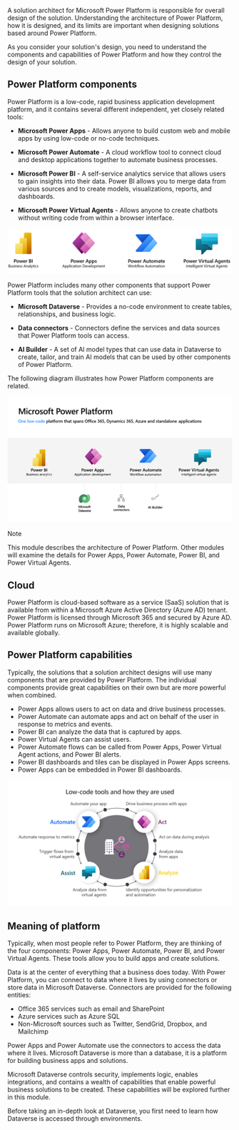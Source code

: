 A solution architect for Microsoft Power Platform is responsible for overall design of the solution. Understanding the architecture of Power Platform, how it is designed, and its limits are important when designing solutions based around Power Platform.

As you consider your solution's design, you need to understand the components and capabilities of Power Platform and how they control the design of your solution.

## Power Platform components

Power Platform is a low-code, rapid business application development platform, and it contains several different independent, yet closely related tools:

- **Microsoft Power Apps** - Allows anyone to build custom web and mobile apps by using low-code or no-code techniques.

- **Microsoft Power Automate** - A cloud workflow tool to connect cloud and desktop applications together to automate business processes.

- **Microsoft Power BI** - A self-service analytics service that allows users to gain insights into their data. Power BI allows you to merge data from various sources and to create models, visualizations, reports, and dashboards.

- **Microsoft Power Virtual Agents** - Allows anyone to create chatbots without writing code from within a browser interface.

![Diagram showing the various low code tools.](../media/1-components.png)

Power Platform includes many other components that support Power Platform tools that the solution architect can use:

- **Microsoft Dataverse** - Provides a no-code environment to create tables, relationships, and business logic.

- **Data connectors** - Connectors define the services and data sources that Power Platform tools can access.

- **AI Builder** - A set of AI model types that can use data in Dataverse to create, tailor, and train AI models that can be used by other components of Power Platform.

The following diagram illustrates how Power Platform components are related.

![Screenshot showing the elements of Power Platform.](../media/1-power-platform.png)

> [!NOTE]
> This module describes the architecture of Power Platform. Other modules will examine the details for Power Apps, Power Automate, Power BI, and Power Virtual Agents.

## Cloud

Power Platform is cloud-based software as a service (SaaS) solution that is available from within a Microsoft Azure Active Directory (Azure AD) tenant. Power Platform is licensed through Microsoft 365 and secured by Azure AD. Power Platform runs on Microsoft Azure; therefore, it is highly scalable and available globally.

## Power Platform capabilities

Typically, the solutions that a solution architect designs will use many components that are provided by Power Platform. The individual components provide great capabilities on their own but are more powerful when combined.

- Power Apps allows users to act on data and drive business processes. 
- Power Automate can automate apps and act on behalf of the user in response to metrics and events. 
- Power BI can analyze the data that is captured by apps. 
- Power Virtual Agents can assist users. 
- Power Automate flows can be called from Power Apps, Power Virtual Agent actions, and Power BI alerts. 
- Power BI dashboards and tiles can be displayed in Power Apps screens. 
- Power Apps can be embedded in Power BI dashboards.

![Diagram of low code tools for Power Platform.](../media/1-low-code-tools.png)

## Meaning of platform

Typically, when most people refer to Power Platform, they are thinking of the four components: Power Apps, Power Automate, Power BI, and Power Virtual Agents. These tools allow you to build apps and create solutions.

Data is at the center of everything that a business does today. With Power Platform, you can connect to data where it lives by using connectors or store data in Microsoft Dataverse. Connectors are provided for the following entities:

- Office 365 services such as email and SharePoint
- Azure services such as Azure SQL
- Non-Microsoft sources such as Twitter, SendGrid, Dropbox, and Mailchimp 

Power Apps and Power Automate use the connectors to access the data where it lives. Microsoft Dataverse is more than a database, it is a platform for building business apps and solutions.

Microsoft Dataverse controls security, implements logic, enables integrations, and contains a wealth of capabilities that enable powerful business solutions to be created. These capabilities will be explored further in this module.

Before taking an in-depth look at Dataverse, you first need to learn how Dataverse is accessed through environments.
